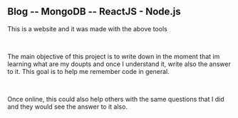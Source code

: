 ## Blog -- MongoDB -- ReactJS - Node.js ##
<p> This is a website and it was made with the above tools</p>
</br>
<p> The main objective of this project is to write down in the moment that im learning what are my doupts and once I understand it, write also the answer to it. This goal is to help me remember code in general.</p>
</br>
<p> Once online, this could also help others with the same questions that I did and they would see the answer to it also. </p> 
